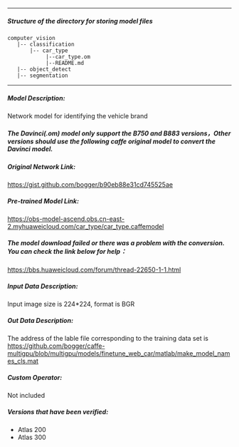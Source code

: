 *******************************************************************************
##### Structure of the directory for storing model files
```
computer_vision
   |-- classification
       |-- car_type
            |--car_type.om
            |--README.md
   |-- object_detect
   |-- segmentation
```
*******************************************************************************

##### Model Description:

Network model for identifying the vehicle brand

##### The Davinci(.om) model only support the B750 and B883 versions，Other versions should use the following caffe original model to convert the Davinci model.

##### Original Network Link:

https://gist.github.com/bogger/b90eb88e31cd745525ae

##### Pre-trained Model Link:

https://obs-model-ascend.obs.cn-east-2.myhuaweicloud.com/car_type/car_type.caffemodel

##### The model download failed or there was a problem with the conversion. You can check the link below for help：
https://bbs.huaweicloud.com/forum/thread-22650-1-1.html

##### Input Data Description:

Input image size is 224*224, format is BGR

##### Out Data Description:

The address of the lable file corresponding to the training data set is https://github.com/bogger/caffe-multigpu/blob/multigpu/models/finetune_web_car/matlab/make_model_names_cls.mat

##### Custom Operator:

Not included

##### Versions that have been verified: 

- Atlas 200
- Atlas 300
